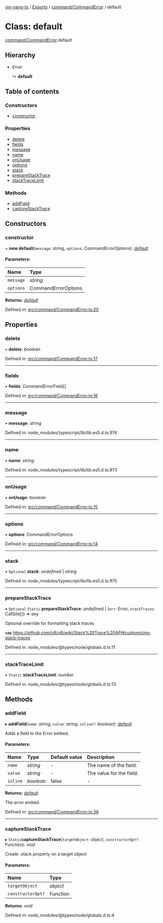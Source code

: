 [yin-yang-ts](../README.md) / [Exports](../modules.md) / [command/CommandError](../modules/command_commanderror.md) / default

# Class: default

[command/CommandError](../modules/command_commanderror.md).default

## Hierarchy

* *Error*

  ↳ **default**

## Table of contents

### Constructors

- [constructor](command_commanderror.default.md#constructor)

### Properties

- [delete](command_commanderror.default.md#delete)
- [fields](command_commanderror.default.md#fields)
- [message](command_commanderror.default.md#message)
- [name](command_commanderror.default.md#name)
- [onUsage](command_commanderror.default.md#onusage)
- [options](command_commanderror.default.md#options)
- [stack](command_commanderror.default.md#stack)
- [prepareStackTrace](command_commanderror.default.md#preparestacktrace)
- [stackTraceLimit](command_commanderror.default.md#stacktracelimit)

### Methods

- [addField](command_commanderror.default.md#addfield)
- [captureStackTrace](command_commanderror.default.md#capturestacktrace)

## Constructors

### constructor

\+ **new default**(`message`: *string*, `options`: CommandErrorOptions): [*default*](command_commanderror.default.md)

#### Parameters:

Name | Type |
:------ | :------ |
`message` | *string* |
`options` | CommandErrorOptions |

**Returns:** [*default*](command_commanderror.default.md)

Defined in: [src/command/CommandError.ts:20](https://github.com/DetroitWhiskey136/ying-yang-ts/blob/9e5d8a8/src/command/CommandError.ts#L20)

## Properties

### delete

• **delete**: *boolean*

Defined in: [src/command/CommandError.ts:17](https://github.com/DetroitWhiskey136/ying-yang-ts/blob/9e5d8a8/src/command/CommandError.ts#L17)

___

### fields

• **fields**: CommandErrorField[]

Defined in: [src/command/CommandError.ts:16](https://github.com/DetroitWhiskey136/ying-yang-ts/blob/9e5d8a8/src/command/CommandError.ts#L16)

___

### message

• **message**: *string*

Defined in: node_modules/typescript/lib/lib.es5.d.ts:974

___

### name

• **name**: *string*

Defined in: node_modules/typescript/lib/lib.es5.d.ts:973

___

### onUsage

• **onUsage**: *boolean*

Defined in: [src/command/CommandError.ts:15](https://github.com/DetroitWhiskey136/ying-yang-ts/blob/9e5d8a8/src/command/CommandError.ts#L15)

___

### options

• **options**: CommandErrorOptions

Defined in: [src/command/CommandError.ts:14](https://github.com/DetroitWhiskey136/ying-yang-ts/blob/9e5d8a8/src/command/CommandError.ts#L14)

___

### stack

• `Optional` **stack**: *undefined* \| *string*

Defined in: node_modules/typescript/lib/lib.es5.d.ts:975

___

### prepareStackTrace

▪ `Optional` `Static` **prepareStackTrace**: *undefined* \| (`err`: Error, `stackTraces`: CallSite[]) => *any*

Optional override for formatting stack traces

**`see`** https://github.com/v8/v8/wiki/Stack%20Trace%20API#customizing-stack-traces

Defined in: node_modules/@types/node/globals.d.ts:11

___

### stackTraceLimit

▪ `Static` **stackTraceLimit**: *number*

Defined in: node_modules/@types/node/globals.d.ts:13

## Methods

### addField

▸ **addField**(`name`: *string*, `value`: *string*, `inline?`: *boolean*): [*default*](command_commanderror.default.md)

Adds a field to the Error embed.

#### Parameters:

Name | Type | Default value | Description |
:------ | :------ | :------ | :------ |
`name` | *string* | - | The name of the field.   |
`value` | *string* | - | The value for the field.   |
`inline` | *boolean* | false | - |

**Returns:** [*default*](command_commanderror.default.md)

The error embed.

Defined in: [src/command/CommandError.ts:36](https://github.com/DetroitWhiskey136/ying-yang-ts/blob/9e5d8a8/src/command/CommandError.ts#L36)

___

### captureStackTrace

▸ `Static`**captureStackTrace**(`targetObject`: *object*, `constructorOpt?`: Function): *void*

Create .stack property on a target object

#### Parameters:

Name | Type |
:------ | :------ |
`targetObject` | *object* |
`constructorOpt?` | Function |

**Returns:** *void*

Defined in: node_modules/@types/node/globals.d.ts:4
